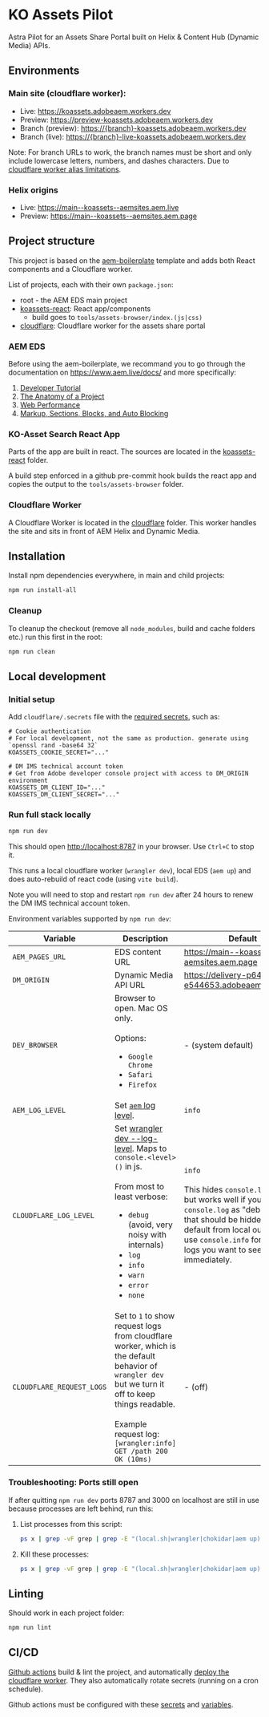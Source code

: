 # KO Assets Pilot

Astra Pilot for an Assets Share Portal built on Helix & Content Hub (Dynamic Media) APIs.

## Environments

### Main site (cloudflare worker):
- Live: https://koassets.adobeaem.workers.dev
- Preview: https://preview-koassets.adobeaem.workers.dev
- Branch (preview): <https://{branch}-koassets.adobeaem.workers.dev>
- Branch (live): <https://{branch}-live-koassets.adobeaem.workers.dev>

Note: For branch URLs to work, the branch names must be short and only include lowercase letters, numbers, and dashes characters. Due to [cloudflare worker alias limitations](https://developers.cloudflare.com/workers/configuration/previews/#rules-and-limitations).

### Helix origins
- Live: https://main--koassets--aemsites.aem.live
- Preview: https://main--koassets--aemsites.aem.page

## Project structure

This project is based on the [aem-boilerplate](https://github.com/adobe/aem-boilerplate) template and adds both React components and a Cloudflare worker.

List of projects, each with their own `package.json`:
- root - the AEM EDS main project
- [koassets-react](koassets-react): React app/components
  - build goes to `tools/assets-browser/index.(js|css)`
- [cloudflare](cloudflare): Cloudflare worker for the assets share portal

### AEM EDS

Before using the aem-boilerplate, we recommand you to go through the documentation on https://www.aem.live/docs/ and more specifically:

1. [Developer Tutorial](https://www.aem.live/developer/tutorial)
2. [The Anatomy of a Project](https://www.aem.live/developer/anatomy-of-a-project)
3. [Web Performance](https://www.aem.live/developer/keeping-it-100)
4. [Markup, Sections, Blocks, and Auto Blocking](https://www.aem.live/developer/markup-sections-blocks)

### KO-Asset Search React App

Parts of the app are built in react. The sources are located in the [koassets-react](koassets-react) folder.

A build step enforced in a github pre-commit hook builds the react app and copies the output to the `tools/assets-browser` folder.

### Cloudflare Worker

A Cloudflare Worker is located in the [cloudflare](cloudflare) folder. This worker handles the site and sits in front of AEM Helix and Dynamic Media.

## Installation

Install npm dependencies everywhere, in main and child projects:

```sh
npm run install-all
```

### Cleanup

To cleanup the checkout (remove all `node_modules`, build and cache folders etc.) run this first in the root:

```sh
npm run clean
```

## Local development

### Initial setup

Add `cloudflare/.secrets` file with the [required secrets](cloudflare/README.md#secret-store), such as:

```
# Cookie authentication
# For local development, not the same as production. generate using `openssl rand -base64 32`
KOASSETS_COOKIE_SECRET="..."

# DM IMS technical account token
# Get from Adobe developer console project with access to DM_ORIGIN environment
KOASSETS_DM_CLIENT_ID="..."
KOASSETS_DM_CLIENT_SECRET="..."
```

### Run full stack locally

```sh
npm run dev
```

This should open <http://localhost:8787> in your browser. Use `Ctrl+C` to stop it.

This runs a local cloudflare worker (`wrangler dev`), local EDS (`aem up`) and does auto-rebuild of react code (using `vite build`).

Note you will need to stop and restart `npm run dev` after 24 hours to renew the DM IMS technical account token.

Environment variables supported by `npm run dev`:

| Variable | Description | Default |
|----------|-------------|---------|
| `AEM_PAGES_URL` | EDS content URL | https://main--koassets--aemsites.aem.page |
| `DM_ORIGIN` | Dynamic Media API URL | https://delivery-p64403-e544653.adobeaemcloud.com |
| `DEV_BROWSER` | Browser to open. Mac OS only.<br><br>Options:<ul><li>`Google Chrome`</li><li>`Safari`</li><li>`Firefox`</li></ul> | - (system default) |
| `AEM_LOG_LEVEL` | Set [`aem` log level](https://www.aem.live/developer/cli-reference#general-options). | `info` |
| `CLOUDFLARE_LOG_LEVEL` | Set [wrangler dev --log-level](https://developers.cloudflare.com/workers/wrangler/commands/#dev). Maps to `console.<level>()` in js. <br><br>From most to least verbose: <ul><li>`debug` (avoid, very noisy with internals)</li><li>`log`</li><li>`info`</li><li>`warn`</li><li>`error`</li><li>`none`</li></ul> | `info`<br><br> This hides `console.log` output, but works well if you treat `console.log` as "debug" level that should be hidden by default from local output. Then use `console.info` for your test logs you want to see immediately.  |
| `CLOUDFLARE_REQUEST_LOGS` | Set to `1` to show request logs from cloudflare worker, which is the default behavior of `wrangler dev` but we turn it off to keep things readable.<br><br> Example request log:<br>`[wrangler:info] GET /path 200 OK (10ms)` | - (off) |

### Troubleshooting: Ports still open

If after quitting `npm run dev` ports 8787 and 3000 on localhost are still in use because processes are left behind, run this:

1. List processes from this script:
   ```sh
   ps x | grep -vF grep | grep -E "(local.sh|wrangler|chokidar|aem up)"
   ```

2. Kill these processes:
   ```sh
   ps x | grep -vF grep | grep -E "(local.sh|wrangler|chokidar|aem up)" | awk '{print $1}' | xargs kill
   ```

## Linting

Should work in each project folder:

```sh
npm run lint
```

## CI/CD

[Github actions](.github/workflows/) build & lint the project, and automatically [deploy the cloudflare worker](cloudflare/README.md#deploying). They also automatically rotate secrets (running on a cron schedule).

Github actions must be configured with these [secrets](cloudflare/README.md#ci-secrets) and [variables](cloudflare/README.md#ci-variables).